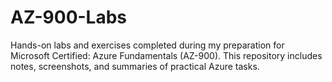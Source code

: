 # AZ-900-Labs
Hands-on labs and exercises completed during my preparation for Microsoft Certified: Azure Fundamentals (AZ-900). This repository includes notes, screenshots, and summaries of practical Azure tasks.
